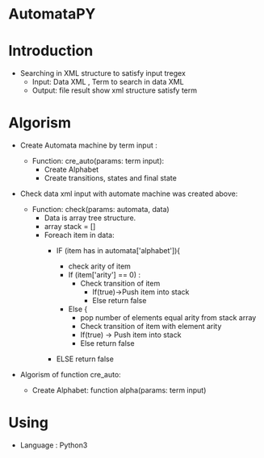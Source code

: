 # AutomataPY
# Introduction
  - Searching in XML structure to satisfy input tregex 
	-	Input: Data XML , Term to search in data XML
	-	Output: file result show xml structure satisfy term 
# Algorism
- Create Automata machine by term input : 
  - Function: cre_auto(params: term input):
    - Create Alphabet
    - Create transitions, states and final state
- Check data xml input with automate machine was created above:
  - Function: check(params: automata, data)
    - Data is array tree structure.
    - array stack = []
    - Foreach item in data: 
      - IF (item has in automata['alphabet']){
          - check arity of item 
          - If (item['arity'] == 0) : 
            - Check transition of item 
              - If(true)->Push item into stack
              - Else return false
          - Else {
            - pop number of elements equal arity from stack array
            - Check transition of item with element arity
            - If(true) -> Push item into stack
            - Else return false
            
      - ELSE return false
        
- Algorism of function cre_auto:
  - Create Alphabet: function alpha(params: term input)
    
# Using
  - Language : Python3
